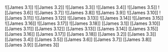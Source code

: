 ![[James 3.1]]
![[James 3.2]]
![[James 3.3]]
![[James 3.4]]
![[James 3.5]]
![[James 3.6]]
![[James 3.7]]
![[James 3.8]]
![[James 3.9]]
![[James 3.10]]
![[James 3.11]]
![[James 3.12]]
![[James 3.13]]
![[James 3.14]]
![[James 3.15]]
![[James 3.16]]
![[James 3.17]]
![[James 3.18]]
[[James 3.1]]
[[James 3.10]]
[[James 3.11]]
[[James 3.12]]
[[James 3.13]]
[[James 3.14]]
[[James 3.15]]
[[James 3.16]]
[[James 3.17]]
[[James 3.18]]
[[James 3.2]]
[[James 3.3]]
[[James 3.4]]
[[James 3.5]]
[[James 3.6]]
[[James 3.7]]
[[James 3.8]]
[[James 3.9]]
[[James 3]]
